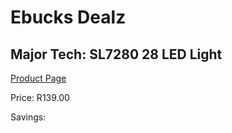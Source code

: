 
# Ebucks Dealz
## Major Tech: SL7280 28 LED Light
[Product Page](https://www.ebucks.com/web/shop/productSelected.do?prodId=1058718534&catId=994900921)

Price: R139.00

Savings: 


	